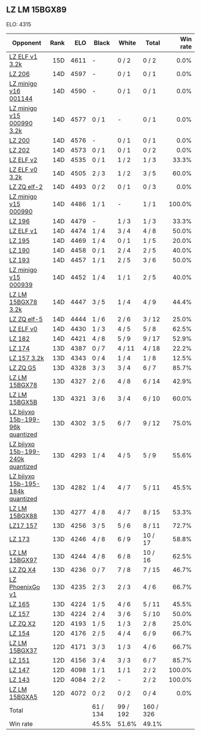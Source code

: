 ## LZ LM 15BGX89 ##

ELO: 4315

Opponent | Rank | ELO | Black | White | Total | Win rate
---------|-----:|----:|-------|-------|-------|-------:
[LZ ELF v1 3.2k](LZ%20ELF%20v1%203.2k.md) | 15D | 4611 | - | 0 / 2 | 0 / 2 | 0.0%
[LZ 206](LZ%20206.md) | 14D | 4597 | - | 0 / 1 | 0 / 1 | 0.0%
[LZ minigo v16 001144](LZ%20minigo%20v16%20001144.md) | 14D | 4590 | - | 0 / 1 | 0 / 1 | 0.0%
[LZ minigo v15 000990 3.2k](LZ%20minigo%20v15%20000990%203.2k.md) | 14D | 4577 | 0 / 1 | - | 0 / 1 | 0.0%
[LZ 200](LZ%20200.md) | 14D | 4576 | - | 0 / 1 | 0 / 1 | 0.0%
[LZ 202](LZ%20202.md) | 14D | 4573 | 0 / 1 | 0 / 1 | 0 / 2 | 0.0%
[LZ ELF v2](LZ%20ELF%20v2.md) | 14D | 4535 | 0 / 1 | 1 / 2 | 1 / 3 | 33.3%
[LZ ELF v0 3.2k](LZ%20ELF%20v0%203.2k.md) | 14D | 4505 | 2 / 3 | 1 / 2 | 3 / 5 | 60.0%
[LZ ZQ elf-2](LZ%20ZQ%20elf-2.md) | 14D | 4493 | 0 / 2 | 0 / 1 | 0 / 3 | 0.0%
[LZ minigo v15 000990](LZ%20minigo%20v15%20000990.md) | 14D | 4486 | 1 / 1 | - | 1 / 1 | 100.0%
[LZ 196](LZ%20196.md) | 14D | 4479 | - | 1 / 3 | 1 / 3 | 33.3%
[LZ ELF v1](LZ%20ELF%20v1.md) | 14D | 4474 | 1 / 4 | 3 / 4 | 4 / 8 | 50.0%
[LZ 195](LZ%20195.md) | 14D | 4469 | 1 / 4 | 0 / 1 | 1 / 5 | 20.0%
[LZ 190](LZ%20190.md) | 14D | 4458 | 0 / 1 | 2 / 4 | 2 / 5 | 40.0%
[LZ 193](LZ%20193.md) | 14D | 4457 | 1 / 1 | 2 / 5 | 3 / 6 | 50.0%
[LZ minigo v15 000939](LZ%20minigo%20v15%20000939.md) | 14D | 4452 | 1 / 4 | 1 / 1 | 2 / 5 | 40.0%
[LZ LM 15BGX78 3.2k](LZ%20LM%2015BGX78%203.2k.md) | 14D | 4447 | 3 / 5 | 1 / 4 | 4 / 9 | 44.4%
[LZ ZQ elf-5](LZ%20ZQ%20elf-5.md) | 14D | 4444 | 1 / 6 | 2 / 6 | 3 / 12 | 25.0%
[LZ ELF v0](LZ%20ELF%20v0.md) | 14D | 4430 | 1 / 3 | 4 / 5 | 5 / 8 | 62.5%
[LZ 182](LZ%20182.md) | 14D | 4421 | 4 / 8 | 5 / 9 | 9 / 17 | 52.9%
[LZ 174](LZ%20174.md) | 13D | 4387 | 0 / 7 | 4 / 11 | 4 / 18 | 22.2%
[LZ 157 3.2k](LZ%20157%203.2k.md) | 13D | 4343 | 0 / 4 | 1 / 4 | 1 / 8 | 12.5%
[LZ ZQ G5](LZ%20ZQ%20G5.md) | 13D | 4328 | 3 / 3 | 3 / 4 | 6 / 7 | 85.7%
[LZ LM 15BGX78](LZ%20LM%2015BGX78.md) | 13D | 4327 | 2 / 6 | 4 / 8 | 6 / 14 | 42.9%
[LZ LM 15BGX5B](LZ%20LM%2015BGX5B.md) | 13D | 4321 | 3 / 6 | 3 / 4 | 6 / 10 | 60.0%
[LZ bjiyxo 15b-199-96k quantized](LZ%20bjiyxo%2015b-199-96k%20quantized.md) | 13D | 4302 | 3 / 5 | 6 / 7 | 9 / 12 | 75.0%
[LZ bjiyxo 15b-199-240k quantized](LZ%20bjiyxo%2015b-199-240k%20quantized.md) | 13D | 4293 | 1 / 4 | 4 / 5 | 5 / 9 | 55.6%
[LZ bjiyxo 15b-195-184k quantized](LZ%20bjiyxo%2015b-195-184k%20quantized.md) | 13D | 4282 | 1 / 4 | 4 / 7 | 5 / 11 | 45.5%
[LZ LM 15BGX88](LZ%20LM%2015BGX88.md) | 13D | 4277 | 4 / 8 | 4 / 7 | 8 / 15 | 53.3%
[LZ17 157](LZ17%20157.md) | 13D | 4256 | 3 / 5 | 5 / 6 | 8 / 11 | 72.7%
[LZ 173](LZ%20173.md) | 13D | 4246 | 4 / 8 | 6 / 9 | 10 / 17 | 58.8%
[LZ LM 15BGX97](LZ%20LM%2015BGX97.md) | 13D | 4244 | 4 / 8 | 6 / 8 | 10 / 16 | 62.5%
[LZ ZQ X4](LZ%20ZQ%20X4.md) | 13D | 4236 | 0 / 7 | 7 / 8 | 7 / 15 | 46.7%
[LZ PhoenixGo v1](LZ%20PhoenixGo%20v1.md) | 13D | 4235 | 2 / 3 | 2 / 3 | 4 / 6 | 66.7%
[LZ 165](LZ%20165.md) | 13D | 4224 | 1 / 5 | 4 / 6 | 5 / 11 | 45.5%
[LZ 157](LZ%20157.md) | 13D | 4224 | 2 / 4 | 3 / 6 | 5 / 10 | 50.0%
[LZ ZQ X2](LZ%20ZQ%20X2.md) | 12D | 4193 | 1 / 5 | 1 / 3 | 2 / 8 | 25.0%
[LZ 154](LZ%20154.md) | 12D | 4176 | 2 / 5 | 4 / 4 | 6 / 9 | 66.7%
[LZ LM 15BGX37](LZ%20LM%2015BGX37.md) | 12D | 4171 | 3 / 3 | 1 / 3 | 4 / 6 | 66.7%
[LZ 151](LZ%20151.md) | 12D | 4156 | 3 / 4 | 3 / 3 | 6 / 7 | 85.7%
[LZ 147](LZ%20147.md) | 12D | 4098 | 1 / 1 | 1 / 1 | 2 / 2 | 100.0%
[LZ 143](LZ%20143.md) | 12D | 4084 | 2 / 2 | - | 2 / 2 | 100.0%
[LZ LM 15BGXA5](LZ%20LM%2015BGXA5.md) | 12D | 4072 | 0 / 2 | 0 / 2 | 0 / 4 | 0.0%
Total | | | 61 / 134 | 99 / 192 | 160 / 326 | 
Win rate| | | 45.5% | 51.6% | 49.1% | 

